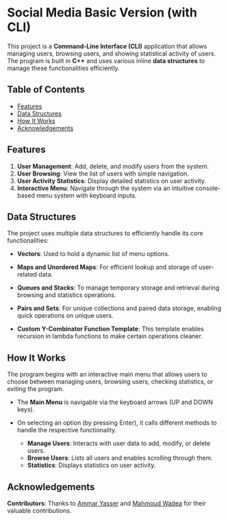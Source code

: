 # Social Media Basic Version (with CLI)

This project is a **Command-Line Interface (CLI)** application that allows managing users, browsing users, and showing statistical activity of users. The program is built in **C++** and uses various inline **data structures** to manage these functionalities efficiently.

## Table of Contents
- [Features](#features)
- [Data Structures](#data-structures)
- [How It Works](#how-it-works)
- [Acknowledgements](#acknowledgements)

## Features

1. **User Management**: Add, delete, and modify users from the system.
2. **User Browsing**: View the list of users with simple navigation.
3. **User Activity Statistics**: Display detailed statistics on user activity.
4. **Interactive Menu**: Navigate through the system via an intuitive console-based menu system with keyboard inputs.

## Data Structures

The project uses multiple data structures to efficiently handle its core functionalities:

- **Vectors**: 
  Used to hold a dynamic list of menu options.

- **Maps and Unordered Maps**: 
  For efficient lookup and storage of user-related data.

- **Queues and Stacks**: 
  To manage temporary storage and retrieval during browsing and statistics operations.

- **Pairs and Sets**: 
  For unique collections and paired data storage, enabling quick operations on unique users.

- **Custom Y-Combinator Function Template**:
  This template enables recursion in lambda functions to make certain operations cleaner.

## How It Works

The program begins with an interactive main menu that allows users to choose between managing users, browsing users, checking statistics, or exiting the program.

- The **Main Menu** is navigable via the keyboard arrows (UP and DOWN keys).
- On selecting an option (by pressing Enter), it calls different methods to handle the respective functionality.
  
    - **Manage Users**: Interacts with user data to add, modify, or delete users.
    - **Browse Users**: Lists all users and enables scrolling through them.
    - **Statistics**: Displays statistics on user activity.

## Acknowledgements

**Contributors**: Thanks to [Ammar Yasser](https://github.com/AmarYasser1) and [Mahmoud Wadea](https://github.com) for their valuable contributions.